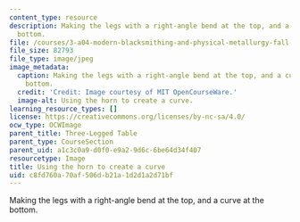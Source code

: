 ```yaml
---
content_type: resource
description: Making the legs with a right-angle bend at the top, and a curve at the
  bottom.
file: /courses/3-a04-modern-blacksmithing-and-physical-metallurgy-fall-2008/c8fd760a70af506db21a1d2d1a2d71bf_088.jpg
file_size: 82793
file_type: image/jpeg
image_metadata:
  caption: Making the legs with a right-angle bend at the top, and a curve at the
    bottom.
  credit: 'Credit: Image courtesy of MIT OpenCourseWare.'
  image-alt: Using the horn to create a curve.
learning_resource_types: []
license: https://creativecommons.org/licenses/by-nc-sa/4.0/
ocw_type: OCWImage
parent_title: Three-Legged Table
parent_type: CourseSection
parent_uid: a1c3c0a9-d0f0-e9a2-9d6c-6be64d34f407
resourcetype: Image
title: Using the horn to create a curve
uid: c8fd760a-70af-506d-b21a-1d2d1a2d71bf
---
```

Making the legs with a right-angle bend at the top, and a curve at the bottom.